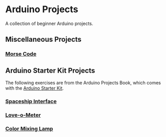 # Arduino Projects
A collection of beginner Arduino projects.

## Miscellaneous Projects

### [Morse Code](MorseCode)

## Arduino Starter Kit Projects

The following exercises are from the Arduino Projects Book, which comes with the [Arduino Starter Kit](https://store.arduino.cc/usa/arduino-starter-kit).

### [Spaceship Interface](SpaceshipInterface)

### [Love-o-Meter](Love-o-Meter)

### [Color Mixing Lamp](ColorMixingLamp)
